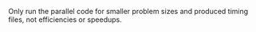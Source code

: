 Only run the parallel code for smaller problem sizes
 and produced timing files, not efficiencies or speedups.
